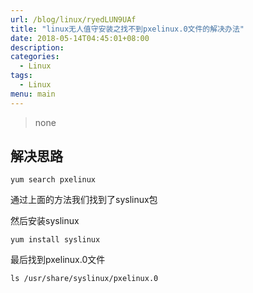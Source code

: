 ```yaml
---
url: /blog/linux/ryedLUN9UAf
title: "linux无人值守安装之找不到pxelinux.0文件的解决办法"
date: 2018-05-14T04:45:01+08:00
description:
categories:
  - Linux
tags:
  - Linux
menu: main
---
```


> none

## 解决思路

```
yum search pxelinux

```

通过上面的方法我们找到了syslinux包

然后安装syslinux

```
yum install syslinux

```

最后找到pxelinux.0文件

```
ls /usr/share/syslinux/pxelinux.0

```